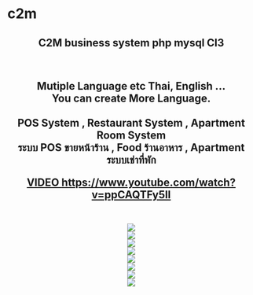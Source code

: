 # c2m

<center>
<h2>C2M business system php mysql CI3 </h2>
<br />
<h2>Mutiple Language etc Thai, English ... <br /> You can create More Language.
<br /><br />
POS System , Restaurant System , Apartment Room System
<br />
<b>ระบบ POS ขายหน้าร้าน  , Food ร้านอาหาร ,  Apartment ระบบเช่าที่พัก </b>
<br />

<a href="https://www.youtube.com/watch?v=ppCAQTFy5II">VIDEO  https://www.youtube.com/watch?v=ppCAQTFy5II</a>

<br />
<img src="https://scontent.fbkk5-3.fna.fbcdn.net/v/t1.0-9/20429784_1368902496520193_7978697246194605241_n.jpg?oh=af27d5bf1212f80dd06acfaafa73fe7e&oe=59F00A83">


<br />
<img src="https://scontent.fbkk5-3.fna.fbcdn.net/v/t1.0-9/19990304_1368902533186856_7078605275243616294_n.png?oh=f3ea9dc620a927b050c9ccb04c7f0ca0&oe=5A33C4B2">


<br />
<img src="https://scontent.fbkk5-3.fna.fbcdn.net/v/t1.0-9/20431239_1370888979654878_4711574894160881224_n.png?oh=7b4a26bda1a0056bf91e22fb1f11a331&oe=59FE37D0">



<br />
<img src="https://scontent.fbkk5-3.fna.fbcdn.net/v/t1.0-9/20430069_1370889002988209_8071231733954242537_n.png?oh=171b3389bb9f753fed1a6562bb7ad708&oe=59FEF824">




<br />
<img src="https://scontent.fbkk5-3.fna.fbcdn.net/v/t1.0-9/20294554_1368902646520178_8093370505133932021_n.png?oh=8ff24aac12fab0c9954fe3c790cef8f1&oe=5A0028D3">


<br />
<img src="https://scontent.fbkk5-3.fna.fbcdn.net/v/t1.0-9/20374513_1368902506520192_816226265740505485_n.png?oh=c6b8626a6b7f57ae81e7c5f2bdc9ef38&oe=5A077FEB">



<br />
<img src="https://scontent.fbkk5-3.fna.fbcdn.net/v/t1.0-9/20374323_1368902553186854_6617707714710817019_n.png?oh=6aa6c071572d4e57ad87b283ec453c5e&oe=59EFB033">



<br />
<img src="https://scontent.fbkk5-3.fna.fbcdn.net/v/t1.0-9/20431196_1368902486520194_3650334132299665741_n.png?oh=02f67323523635220ed67cb9559f436f&oe=5A347C53">



</center>

